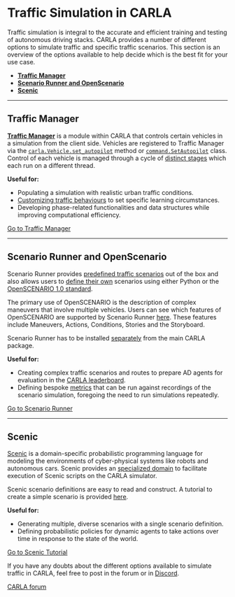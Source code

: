 # Traffic Simulation in CARLA

Traffic simulation is integral to the accurate and efficient training and testing of autonomous driving stacks. CARLA provides a number of different options to simulate traffic and specific traffic scenarios. This section is an overview of the options available to help decide which is the best fit for your use case.

- [__Traffic Manager__](#traffic-manager)
- [__Scenario Runner and OpenScenario__](#scenario-runner-and-openscenario)
- [__Scenic__](#scenic)

---

## Traffic Manager

[__Traffic Manager__](adv_traffic_manager.md) is a module within CARLA that controls certain vehicles in a simulation from the client side. Vehicles are registered to Traffic Manager via the [`carla.Vehicle.set_autopilot`](https://carla.readthedocs.io/en/latest/python_api/#carla.Vehicle.set_autopilot) method or [`command.SetAutopilot`](https://carla.readthedocs.io/en/latest/python_api/#commandsetautopilot) class. Control of each vehicle is managed through a cycle of [distinct stages](adv_traffic_manager.md#stages) which each run on a different thread.

__Useful for:__

- Populating a simulation with realistic urban traffic conditions. 
- [Customizing traffic behaviours](tuto_G_traffic_manager.md) to set specific learning circumstances.
- Developing phase-related functionalities and data structures while improving computational efficiency.

<div class="build-buttons">
<p>
<a href="https://carla.readthedocs.io/en/docs-preview/adv_traffic_manager/" target="_blank" class="btn btn-neutral" title="Go to Traffic Manager">
Go to Traffic Manager</a>
</p>
</div>

---

## Scenario Runner and OpenScenario

Scenario Runner provides [predefined traffic scenarios](https://carla-scenariorunner.readthedocs.io/en/latest/list_of_scenarios/) out of the box and also allows users to [define their own](https://carla-scenariorunner.readthedocs.io/en/latest/creating_new_scenario/) scenarios using either Python or the [OpenSCENARIO 1.0 standard](https://releases.asam.net/OpenSCENARIO/1.0.0/ASAM_OpenSCENARIO_BS-1-2_User-Guide_V1-0-0.html#_foreword).

The primary use of OpenSCENARIO is the description of complex maneuvers that involve multiple vehicles. Users can see which features of OpenSCENARIO are supported by Scenario Runner [here](https://carla-scenariorunner.readthedocs.io/en/latest/openscenario_support/). These features include Maneuvers, Actions, Conditions, Stories and the Storyboard. 

Scenario Runner has to be installed [separately](https://github.com/carla-simulator/scenario_runner) from the main CARLA package.

__Useful for:__

- Creating complex traffic scenarios and routes to prepare AD agents for evaluation in the [CARLA leaderboard](https://leaderboard.carla.org/).
- Defining bespoke [metrics](https://carla-scenariorunner.readthedocs.io/en/latest/metrics_module/) that can be run against recordings of the scenario simulation, foregoing the need to run simulations repeatedly.

<div class="build-buttons">
<p>
<a href="https://carla-scenariorunner.readthedocs.io" target="_blank" class="btn btn-neutral" title="Go to Scenario Runner">
Go to Scenario Runner</a>
</p>
</div>

---

## Scenic

[Scenic](https://scenic-lang.readthedocs.io) is a domain-specific probabilistic programming language for modeling the environments of cyber-physical systems like robots and autonomous cars. Scenic provides an [specialized domain](https://scenic-lang.readthedocs.io/en/latest/modules/scenic.simulators.carla.html) to facilitate execution of Scenic scripts on the CARLA simulator. 

Scenic scenario definitions are easy to read and construct. A tutorial to create a simple scenario is provided [here](tuto_G_scenic.md).

__Useful for:__

- Generating multiple, diverse scenarios with a single scenario definition.
- Defining probabilistic policies for dynamic agents to take actions over time in response to the state of the world.

<div class="build-buttons">
<p>
<a href="https://carla.readthedocs.io/en/latest/tuto_G_scenic/" target="_blank" class="btn btn-neutral" title="Go to Scenic Tutorial">
Go to Scenic Tutorial</a>
</p>
</div>

If you have any doubts about the different options available to simulate traffic in CARLA, feel free to post in the forum or in [Discord](https://discord.gg/8kqACuC).

<div class="build-buttons">
<p>
<a href="https://github.com/carla-simulator/carla/discussions/" target="_blank" class="btn btn-neutral" title="Go to the CARLA forum">
CARLA forum</a>
</p>
</div>

